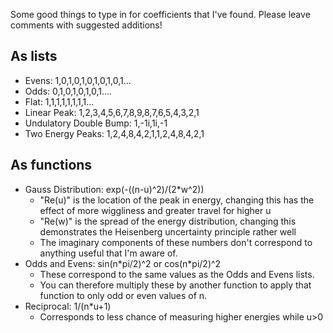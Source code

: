 Some good things to type in for coefficients that I've found. Please leave comments with suggested additions!

## As lists
- Evens: 1,0,1,0,1,0,1,0,1,0,1...
- Odds: 0,1,0,1,0,1,0,1....
- Flat: 1,1,1,1,1,1,1,1...
- Linear Peak: 1,2,3,4,5,6,7,8,9,8,7,6,5,4,3,2,1
- Undulatory Double Bump: 1,-1i,1i,-1
- Two Energy Peaks: 1,2,4,8,4,2,1,1,2,4,8,4,2,1

## As functions

- Gauss Distribution: exp(-((n-u)^2)/(2\*w^2))
  - "Re(u)" is the location of the peak in energy, changing this has the effect of more wiggliness and greater travel for higher u
  - "Re(w)" is the spread of the energy distribution, changing this demonstrates the Heisenberg uncertainty principle rather well
  - The imaginary components of these numbers don't correspond to anything useful that I'm aware of.
- Odds and Evens: sin(n\*pi/2)^2 or cos(n\*pi/2)^2
  - These correspond to the same values as the Odds and Evens lists.
  - You can therefore multiply these by another function to apply that function to only odd or even values of n.
- Reciprocal: 1/(n\*u+1)
  - Corresponds to less chance of measuring higher energies while u>0
